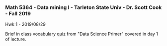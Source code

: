 ### Math 5364 - Data mining I - Tarleton State Univ - Dr. Scott Cook - Fall 2019
Hwk 1 - 2019/08/29

Brief in class vocabulary quiz from "Data Science Primer" covered in day 1 of lecture.
